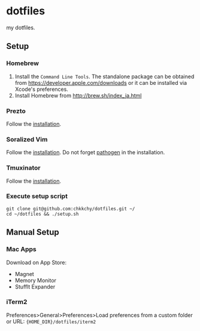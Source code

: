 dotfiles
==================================================
my dotfiles.


Setup
--------------------------------------------------


### Homebrew
1. Install the `Command Line Tools`. The standalone package can be obtained from <https://developer.apple.com/downloads> or it can be installed via Xcode's preferences.
2. Install Homebrew from <http://brew.sh/index_ja.html>

### Prezto
Follow the [installation](https://github.com/chkkchy/prezto#installation).


### Soralized Vim
Follow the [installation](https://github.com/altercation/vim-colors-solarized#option-2-pathogen-installation-recommended).
Do not forget [pathogen](https://github.com/tpope/vim-pathogen#installation) in the installation.


### Tmuxinator
Follow the [installation](https://github.com/tmuxinator/tmuxinator#installation).


### Execute setup script
```
git clone git@github.com:chkkchy/dotfiles.git ~/
cd ~/dotfiles && ./setup.sh
```


Manual Setup
--------------------------------------------------


### Mac Apps
Download on App Store:

- Magnet
- Memory Monitor
- Stufflt Expander


### iTerm2
Preferences>General>Preferences>Load preferences from a custom folder or URL: `{HOME_DIR}/dotfiles/iterm2`

